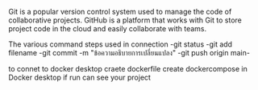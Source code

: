 Git is a popular version control system used to manage the code of collaborative projects. GitHub is a platform that works with Git to store project code in the cloud and easily collaborate with teams.



The various command steps used in connection -git status -git add filename -git commit -m "ข้อความอธิบายการเปลี่ยนแปลง" -git push origin main-


to connet to docker desktop 
craete dockerfile
create dockercompose
in Docker desktop if run can see your project
